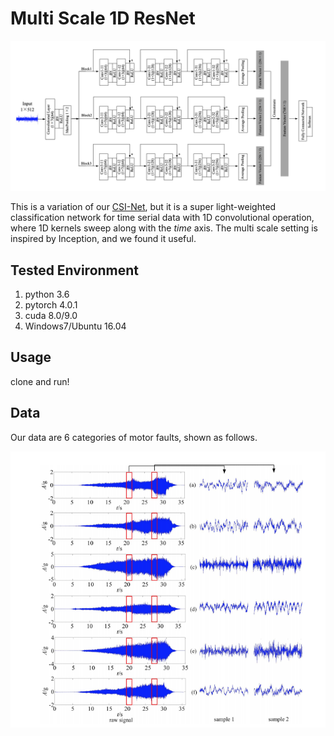 # Multi Scale 1D ResNet

![NetWork](figs/network.png)

This is a variation of our [CSI-Net](https://github.com/geekfeiw/CSI-Net), but it is a super light-weighted classification network for time serial data with 1D convolutional operation, where 1D kernels sweep along with the *time* axis. The multi scale setting is inspired by Inception, and we found it useful.

## Tested Environment
1. python 3.6
1. pytorch 4.0.1
2. cuda 8.0/9.0
3. Windows7/Ubuntu 16.04

## Usage
clone and run!

## Data
Our data are 6 categories of motor faults, shown as follows.

![NetWork](figs/data.png)
